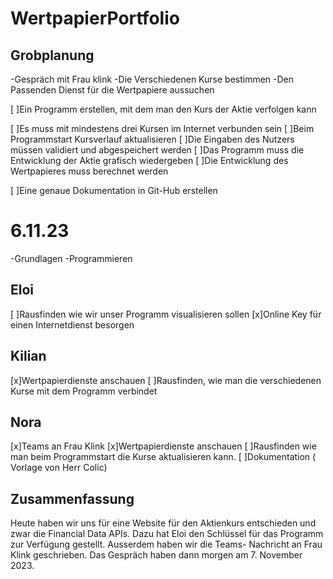 # WertpapierPortfolio

## Grobplanung
  -Gespräch mit Frau klink
    -Die Verschiedenen Kurse bestimmen
    -Den Passenden Dienst für die Wertpapiere aussuchen 

[ ]Ein Programm erstellen, mit dem man den Kurs der Aktie verfolgen kann 

  [ ]Es muss mit mindestens drei Kursen im Internet verbunden sein 
  [ ]Beim Programmstart Kursverlauf aktualisieren 
  [ ]Die Eingaben des Nutzers müssen validiert und abgespeichert werden 
  [ ]Das Programm muss die Entwicklung der Aktie grafisch wiedergeben 
  [ ]Die Entwicklung des Wertpapieres muss berechnet werden 
  
[ ]Eine genaue Dokumentation in Git-Hub erstellen 
  
# 6.11.23
  -Grundlagen 
  -Programmieren
## Eloi
  [ ]Rausfinden wie wir unser Programm visualisieren sollen
  [x]Online Key für einen Internetdienst besorgen

## Kilian
  [x]Wertpapierdienste anschauen
  [ ]Rausfinden, wie man die verschiedenen Kurse mit dem Programm verbindet

## Nora
  [x]Teams an Frau Klink
  [x]Wertpapierdienste anschauen
  [ ]Rausfinden wie man beim Programmstart die Kurse aktualisieren kann.
  [ ]Dokumentation ( Vorlage von Herr Colic)
  
## Zusammenfassung 
  Heute haben wir uns für eine Website für den Aktienkurs entschieden und zwar die Financial Data APIs. Dazu hat Eloi den Schlüssel für das Programm zur Verfügung gestellt. Ausserdem haben wir die Teams-    Nachricht an Frau Klink geschrieben. Das Gespräch haben dann morgen am 7. November 2023. 
